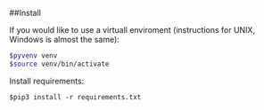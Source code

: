 ##Install

If you would like to use a virtuall enviroment (instructions for UNIX, Windows is almost the same):

```bash
$pyvenv venv
$source venv/bin/activate
```

Install requirements:

`$pip3 install -r requirements.txt`


